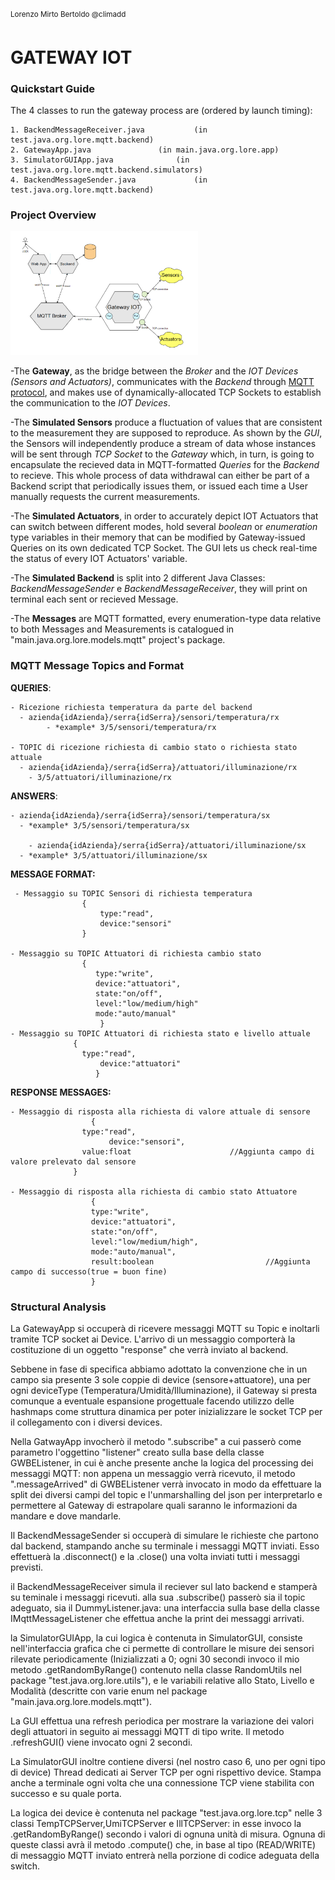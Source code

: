 <sup>Lorenzo Mirto Bertoldo @climadd</sup>
# GATEWAY IOT

### Quickstart Guide
	
The 4 classes to run the gateway process are (ordered by launch timing):

	1. BackendMessageReceiver.java			 (in test.java.org.lore.mqtt.backend)
	2. GatewayApp.java 				 (in main.java.org.lore.app)
 	3. SimulatorGUIApp.java 			 (in test.java.org.lore.mqtt.backend.simulators)
	4. BackendMessageSender.java			 (in test.java.org.lore.mqtt.backend)

### Project Overview

<img src="/progetto_reti2/src/readme/hexagonal.png" style="display: inline-block; margin: 0 auto; max-width: 300px">

-The **Gateway**, as the bridge between the *Broker* and the *IOT Devices (Sensors and Actuators)*, communicates with the *Backend* through [MQTT protocol](https://mqtt.org/getting-started/), and makes use of dynamically-allocated TCP Sockets to establish the communication to the *IOT Devices*.

-The **Simulated Sensors** produce a fluctuation of values that are consistent to the measurement they are supposed to reproduce. As shown by the *GUI*, the Sensors will independently produce a stream of data whose instances will be sent through *TCP Socket* to the *Gateway* which, in turn, is going to encapsulate the recieved data in MQTT-formatted *Queries* for the *Backend* to recieve. 
This whole process of data withdrawal can either be part of a Backend script that periodically issues them, or issued each time a User manually requests the current measurements.

-The **Simulated Actuators**, in order to accurately depict IOT Actuators that can switch between different modes, hold several *boolean* or *enumeration* type variables in their memory that can be modified by Gateway-issued Queries on its own dedicated TCP Socket.
The GUI lets us check real-time the status of every IOT Actuators' variable.
	
-The **Simulated Backend** is split into 2 different Java Classes: *BackendMessageSender* e *BackendMessageReceiver*, they will print on terminal each sent or recieved Message.

-The **Messages** are MQTT formatted, every enumeration-type data relative to both Messages and Measurements is catalogued in "main.java.org.lore.models.mqtt" project's package.




### MQTT Message Topics and Format

**QUERIES**:
	
	- Ricezione richiesta temperatura da parte del backend
 	  - azienda{idAzienda}/serra{idSerra}/sensori/temperatura/rx 
            - *example* 3/5/sensori/temperatura/rx
	
	- TOPIC di ricezione richiesta di cambio stato o richiesta stato attuale
	  - azienda{idAzienda}/serra{idSerra}/attuatori/illuminazione/rx 
	    - 3/5/attuatori/illuminazione/rx

**ANSWERS**:
	
  	- azienda{idAzienda}/serra{idSerra}/sensori/temperatura/sx
	  - *example* 3/5/sensori/temperatura/sx
	
        - azienda{idAzienda}/serra{idSerra}/attuatori/illuminazione/sx
	  - *example* 3/5/attuatori/illuminazione/sx


**MESSAGE FORMAT:**
	 
	 - Messaggio su TOPIC Sensori di richiesta temperatura
               		{
                		type:"read",
                		device:"sensori"
               		}

	- Messaggio su TOPIC Attuatori di richiesta cambio stato
               		{
             		   type:"write",
		               device:"attuatori",
		               state:"on/off",
		               level:"low/medium/high"
 		               mode:"auto/manual"
     		            }
	- Messaggio su TOPIC Attuatori di richiesta stato e livello attuale
   		          {
   		            type:"read",
    		            device:"attuatori"
    		           }

**RESPONSE MESSAGES:**

	- Messaggio di risposta alla richiesta di valore attuale di sensore
    		          {
  		            type:"read",
     		     	      device:"sensori",
 		            value:float                      //Aggiunta campo di valore prelevato dal sensore
		          }

 	- Messaggio di risposta alla richiesta di cambio stato Attuatore
        		      {
         		      type:"write",
         		      device:"attuatori",
          		      state:"on/off",
           		      level:"low/medium/high",
          		      mode:"auto/manual",
          		      result:boolean                         //Aggiunta campo di successo(true = buon fine)
         		      }






### Structural Analysis
	
La GatewayApp si occuperà di ricevere messaggi MQTT su Topic e inoltarli tramite TCP socket ai Device. L'arrivo di un messaggio comporterà la costituzione di un oggetto "response" che verrà inviato al backend.

Sebbene in fase di specifica abbiamo adottato la convenzione che in un campo sia presente 3 sole coppie di device (sensore+attuatore), una per ogni deviceType (Temperatura/Umidità/Illuminazione), il Gateway si presta comunque a eventuale espansione progettuale facendo utilizzo delle hashmaps come struttura dinamica per poter inizializzare le socket TCP per il collegamento con i diversi devices.

Nella GatwayApp invocherò il metodo ".subscribe" a cui passerò come parametro l'oggettino "listener" creato sulla base della classe GWBEListener, in cui è anche presente anche la logica del processing dei messaggi MQTT: non appena un messaggio verrà ricevuto, il metodo ".messageArrived" di GWBEListener verrà invocato in modo da effettuare la split dei diversi campi del topic e l'unmarshalling del json per interpretarlo e permettere al Gateway di estrapolare quali saranno le informazioni da mandare e dove mandarle.


Il BackendMessageSender si occuperà di simulare le richieste che partono dal backend, stampando anche su terminale i messaggi MQTT inviati. Esso effettuerà la .disconnect() e la .close() una volta inviati tutti i messaggi previsti. 


il BackendMessageReceiver simula il reciever sul lato backend e stamperà su teminale i messaggi ricevuti. alla sua .subscribe() passerò sia il topic adeguato, sia il DummyListener.java: una interfaccia sulla base della classe IMqttMessageListener che effettua anche la print dei messaggi arrivati.


la SimulatorGUIApp, la cui logica è contenuta in SimulatorGUI, consiste nell'interfaccia grafica che ci permette di controllare le misure dei sensori rilevate periodicamente (Inizializzati a 0; ogni 30 secondi invoco il mio metodo .getRandomByRange() contenuto nella classe RandomUtils nel package "test.java.org.lore.utils"), e le variabili relative allo Stato, Livello e Modalità (descritte con varie enum nel package "main.java.org.lore.models.mqtt").
	 
La GUI effettua una refresh periodica per mostrare la variazione dei valori degli attuatori in seguito ai messaggi MQTT di tipo write. Il metodo .refreshGUI() viene invocato ogni 2 secondi.

La SimulatorGUI inoltre contiene diversi (nel nostro caso 6, uno per ogni tipo di device) Thread dedicati ai Server TCP per ogni rispettivo device. Stampa anche a terminale ogni volta che una connessione TCP viene stabilita con successo e su quale porta.

La logica dei device è contenuta nel package "test.java.org.lore.tcp" nelle 3 classi TempTCPServer,UmiTCPServer e IllTCPServer: in esse invoco la .getRandomByRange() secondo i valori di ognuna unità di misura. Ognuna di queste classi avrà il metodo .compute() che, in base al tipo (READ/WRITE) di messaggio MQTT inviato entrerà nella porzione di codice adeguata della switch.
